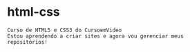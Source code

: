 # html-css
    Curso de HTML5 e CSS3 do CursoemVideo
    Estou aprendendo a criar sites e agora vou gerenciar meus repositórios!